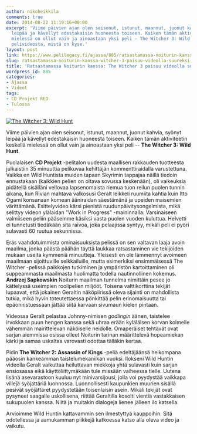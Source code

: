 ```yaml
---
author: nikoheikkila
comments: true
date: 2014-08-22 11:19:16+00:00
excerpt: 'Viime päivien ajan olen seisonut, istunut, maannut, juonut kahvia, syönyt
  leipää ja kävellyt edestakaisin huoneesta toiseen. Kaiken tämän aktiviteetin keskellä
  mielessä on ollut vain ja ainoastaan yksi peli – The Witcher 3: Wild Hunt. Katso
  pelivideosta, mistä on kyse.'
layout: post
link: https://www.pelilegacy.fi/ajassa/885/ratsastamassa-noiturin-kanssa-witcher-3-paisuu-videolla-suureksi-ja-kauniiksi
slug: ratsastamassa-noiturin-kanssa-witcher-3-paisuu-videolla-suureksi-ja-kauniiksi
title: 'Ratsastamassa Noiturin kanssa: The Witcher 3 paisuu videolla suureksi ja kauniiksi'
wordpress_id: 885
categories:
- Ajassa
- Videot
tags:
- CD Projekt RED
- Tulossa
---
```


[![The Witcher 3: Wild Hunt](/uploads/2014/08/the_witcher_3-1050x590.jpg)](/uploads/2014/08/the_witcher_3.jpg)

Viime päivien ajan olen seisonut, istunut, maannut, juonut kahvia, syönyt leipää ja kävellyt edestakaisin huoneesta toiseen. Kaiken tämän aktiviteetin keskellä mielessä on ollut vain ja ainoastaan yksi peli -- **The Witcher 3: Wild Hunt**.

Puolalaisen **CD Projekt** -pelitalon uudesta maallisen rakkauden tuotteesta julkaistiin 35 minuuttia pelikuvaa kehittäjän kommenttiraidalla varustettuna. Vaikka en Wild Huntista muiden tapaan Skyrimin tappajaa näillä tiedoin ennustakaan (kaikkien pelien on oltava sovussa keskenään), oli vaikeuksia pidätellä sisälläni vellovaa lapsenomaista riemua tuon reilun puolen tunnin aikana, kun Rivian mahtava valkosusi Geralt leikkeli ruumiita kahtia kuin Itto Ogami konsanaan komean ääniraidan säestämänä ja upeiden maisemien värittämänä. Esittelyvideo kärsi pienistä ruudunpäivitysongelmista, mikä selittyy videon ylälaidan "Work in Progress" -maininnalla. Varsinaiseen valmiiseen peliin pääsemme käsiksi vasta puolen vuoden kuluttua. Helvetti ei tunnetusti tiedäkään sitä raivoa, joka pelaajissa syntyy, mikäli peli ei pyöri sulavasti 60 ruutua sekunnissa.

Eräs vaahdotuimmista ominaisuuksista pelissä on sen valtavan laaja avoin maailma, jonka päästä päähän täyttä laukkaa ratsastaminen vie tekijöiden mukaan useita kymmeniä minuutteja. Yleisesti en ole lämmennyt avoimeen maailmaan sijoittuville seikkailuille, mutta esimerkiksi ensimmäisessä The Witcher -pelissä paikkojen tutkiminen ja ympäristön kartoittaminen oli suppeammasta maailmasta huolimatta todella nautinnollinen kokemus. **Andrzej Sapkowskin** Noiturin maailman tunnelma nimittäin pesee jo kättelyssä useimpien roolipelien miljööt. Toisena valttikorttina tekijät lupaavat, että jokainen Geraltin näköpiirissä oleva sijainti on mahdollista tutkia, mikä hyvin toteutettaessa pönkittää pelin erinomaisuutta tai epäonnistuessaan jättää siitä karvaan sivumaun kielen pintaan.

Videossa Geralt pelastaa Johnny-nimisen _godlingin_ äänen, taistelee irvokkaan puun hengen kanssa sekä uhraa erään kyläläisen korvan kolmelle vähemmän mairittelevan näköiselle neidolle. Omaperäiset tehtävät ovat sarjan aiemmissa osissa olleet Noiturin tarinan määrittelevä hopeamiekan kärki ja samaa uskaltaa varovasti odottaa tälläkin kertaa.

Pidin **The Witcher 2: Assassin of Kings** -peliä edeltäjäänsä heikompana pääosin kankeamman taistelumekaniikan vuoksi. Ilokseni Wild Huntin videolla Geralt vaikuttaa heiluttavan miekkoja yhtä sulavasti kuin sarjan ensiosassa eikä käyttöliittymäkään tule missään vaiheessa tielle. Uutena lisänä asevarastoon kuuluu nyt minivarsijousi, jolla voi pyydystää vaikkapa villejä syöjättäriä luonnossa. Luonnollisesti kaupunkien muurien sisällä pesivät syöjättäret pyydystetään toisenlaisin asein. Mikäli tekijät ovat pysyneet saagalle uskollisena, riittää Geraltilla kosolti vientiä vastakkaisen sukupuolen kanssa. Niitä ja muitakin dialogeja lienee jälleen ilo katsella.

Arvioimme Wild Huntin kattavammin sen ilmestyttyä kauppoihin. Sitä odotellessa ja aamukamman piikkejä katkoessa katso alla oleva video ja vaikutu.



